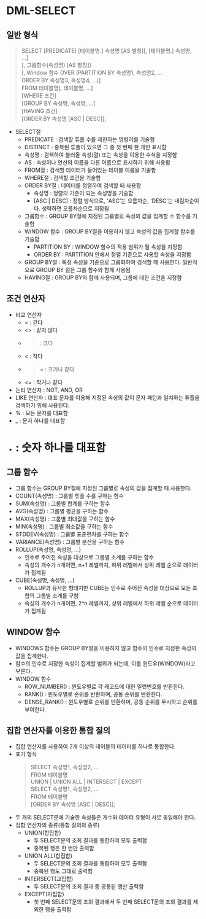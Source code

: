 # DML-SELECT
## 일반 형식
> SELECT [PREDICATE] [테이블명.] 속성명 [AS 별칭][, [테이블명.] 속성명, ...] <br>
> [, 그룹함수(속성명) [AS 별칭]] <br>
> [, Window 함수 OVER (PARTITION BY 속성명1, 속성명2, ... <br>
>                   ORDER BY 속성명3, 속성명4, ...)] <br>
> FROM 테이블명[, 테이블명, ...] <br>
> [WHERE 조건] <br>
> [GROUP BY 속성명, 속성명, ...] <br>
> [HAVING 조건] <br>
> [ORDER BY 속성명 [ASC | DESC]];

* SELECT절
  * PREDICATE : 검색할 튜플 수를 제한하는 명령어를 기술함
  * DISTINCT : 중복된 튜플이 있으면 그 중 첫 번째 한 개만 표시함
  * 속성명 : 검색하여 불러올 속성(열) 또는 속성을 이용한 수식을 지정함
  * AS : 속성이나 연산의 이름을 다른 이름으로 표시하기 위해 사용함
  * FROM절 : 검색할 데이터가 들어있는 테이블 이름을 기술함
  * WHERE절 : 검색할 조건을 기술함
  * ORDER BY절 : 데이터를 정렬하여 검색할 때 사용함
    * 속성명 : 정렬의 기준이 되는 속성명을 기술함
    * [ASC | DESC] : 정렬 방식으로, 'ASC'는 오름차순, 'DESC'는 내림차순이다. 생략하면 오름차순으로 지정됨
  * 그룹함수 : GROUP BY절에 지정된 그룹별로 속성의 값을 집계할 수 함수를 기술함
  * WINDOW 함수 : GROUP BY절을 이용하지 않고 속성의 값을 집계할 함수를 기술함
    * PARTITION BY : WINDOW 함수의 적용 범위가 될 속성을 지정함
    * ORDER BY : PARTITION 안에서 정렬 기준으로 사용할 속성을 지정함
  * GROUP BY절 : 특정 속성을 기준으로 그룹화하여 검색할 때 사용한다. 일반적으로 GROUP BY 절은 그룹 함수와 함께 사용됨
  * HAVING절 : GROUP BY와 함께 사용되며, 그룹에 대한 조건을 지정함

## 조건 연산자
* 비교 연산자
  * = : 갇다
  * <> : 같지 않다
  * > : 크다
  * < : 작다
  * >= : 크거나 같다
  * <= : 작거나 같다
* 논리 연산자 : NOT, AND, OR
* LIKE 연산자 : 대표 문자를 이용해 지정된 속성의 값이 문자 패턴과 일치하는 튜플을 검색하기 위해 사용된다.
* % : 모든 문자를 대표함
* _ : 문자 하나를 대표함
* # : 숫자 하나를 대표함

## 그룹 함수
* 그룹 함수는 GROUP BY절에 지정된 그룹별로 속성의 값을 집계할 때 사용한다.
* COUNT(속성명) : 그룹별 튜플 수를 구하는 함수
* SUM(속성명) : 그룹별 합계를 구하는 함수
* AVG(속성명) : 그룹별 평균을 구하는 함수
* MAX(속성명) : 그룹별 최대값을 구하는 함수
* MIN(속성명) : 그룹별 최소값을 구하는 함수
* STDDEV(속성명) : 그룹별 표준편차를 구하는 함수
* VARIANCE(속성명) : 그룹별 분산을 구하는 함수
* ROLLUP(속성명, 속성명, ...)
  * 인수로 주어진 속성을 대상으로 그룹별 소계를 구하는 함수
  * 속성의 개수가 n개이면, n+1 레벨까지, 하위 레벨에서 상위 레벨 순으로 데이터가 집계됨
* CUBE(속성명, 속성명, ...)
  * ROLLUP과 유사한 형태지만 CUBE는 인수로 주어진 속성을 대상으로 모든 조합의 그룹별 소계를 구함
  * 속성의 개수가 n개이면, 2^n 레벨까지, 상위 레벨에서 하위 레벨 순으로 데이터가 집계됨

## WINDOW 함수
* WINDOWS 함수는 GROUP BY절을 이용하지 않고 함수의 인수로 지정한 속성의 값을 집계한다.
* 함수의 인수로 지정한 속성이 집계할 범위가 되는데, 이를 윈도우(WINDOW)라고 부른다.
* WINDOW 함수
  * ROW_NUMBER() : 윈도우별로 각 레코드에 대한 일련번호를 반환한다.
  * RANK() : 윈도우별로 순위를 반환하며, 공동 순위를 반환한다.
  * DENSE_RANK() : 윈도우별로 순위를 반환하며, 공동 순위를 무시하고 순위를 부여한다.

## 집합 연산자를 이용한 통합 질의
* 집합 연산자를 사용하여 2개 이상의 테이블의 데이터를 하나로 통합한다.
* 표기 형식
  > SELECT 속성명1, 속성명2, ... <br>
  > FROM 테이블명 <br>
  > UNION | UNION ALL | INTERSECT | EXCEPT <br>
  > SELECT 속성명1, 속성명2, ... <br>
  > FROM 테이블명 <br>
  > [ORDER BY 속성명 [ASC | DESC]];
* 두 개의 SELECT문에 기술한 속성들은 개수와 데이터 유형이 서로 동일해야 한다.
* 집합 연산자의 종류(통합 질의의 종류)
  * UNION(합집합)
    * 두 SELECT문의 조회 결과를 통합하여 모두 출력함
    * 중복된 행은 한 번만 출력함
  * UNION ALL(합집합)
    * 두 SELECT문의 조회 결과를 통합하여 모두 출력함
    * 중복된 행도 그대로 출력함
  * INTERSECT(교집합)
    * 두 SELECT문의 조회 결과 중 공통된 행만 출력함
  * EXCEPT(차집합)
    * 첫 번째 SELECT문의 조회 결과에서 두 번째 SELECT문의 조회 결과를 제외한 행을 출력함

